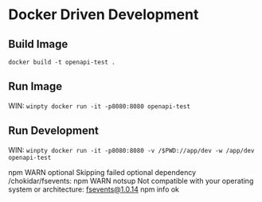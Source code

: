 Docker Driven Development
=========================

## Build Image

`docker build -t openapi-test .`

## Run Image

WIN: `winpty docker run -it -p8080:8080 openapi-test`


## Run Development

WIN: `winpty docker run -it -p8080:8080 -v /$PWD://app/dev -w /app/dev openapi-test`



npm WARN optional Skipping failed optional dependency /chokidar/fsevents:
npm WARN notsup Not compatible with your operating system or architecture: fsevents@1.0.14
npm info ok
